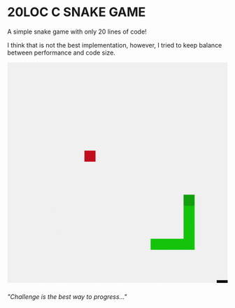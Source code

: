 # 20LOC C SNAKE GAME

A simple snake game with only 20 lines of code!

I think that is not the best implementation, however, I tried to keep balance between performance and code size.

![gif_3](screenshots/gif_3.gif)

###### _"Сhallenge is the best way to progress..."_
